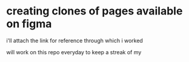 # creating clones of pages available on figma

i'll attach the link for reference through which i worked

will work on this repo everyday to keep a streak
of my 